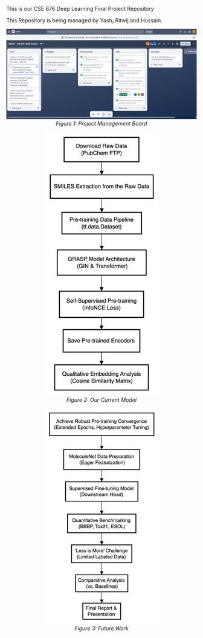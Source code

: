 This is our CSE 676 Deep Learning Final Project Repository

This Repository is being managed by Yash, Ritwij and Hussain.

<!-- Image 1: Trello Board -->
<p align="center">
  <img src="images/trello-checkpoint-23.png" alt="Project Management Board">
  <br><em>Figure 1: Project Management Board</em>
</p>

<!-- Image 2: Current Model (Resized) -->
<p align="center">
  <img src="images/Current_Flow.jpeg" alt="Current Model" width="300">
  <br><em>Figure 2: Our Current Model</em>
</p>

<!-- Image 3: Future Work (Resized) -->
<p align="center">
  <img src="images/Future_Work.jpeg" alt="Future Work" width="300">
  <br><em>Figure 3: Future Work</em>
</p>